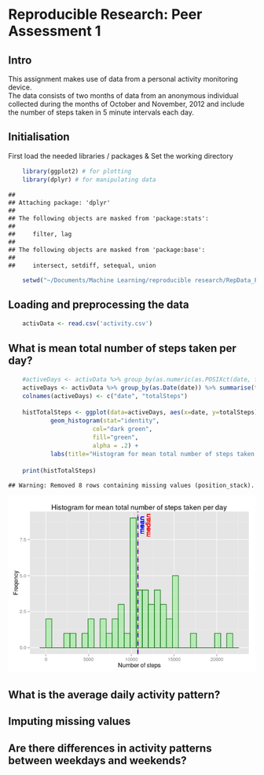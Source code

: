 # Reproducible Research: Peer Assessment 1

## Intro

This assignment makes use of data from a personal activity monitoring device.  
The data consists of two months of data from an anonymous individual collected during the months of October and November, 2012 and include the number of steps taken in 5 minute intervals each day.  

    
## Initialisation 

First load the needed libraries / packages & Set the working directory  

```r
    library(ggplot2) # for plotting
    library(dplyr) # for manipulating data 
```

```
## 
## Attaching package: 'dplyr'
## 
## The following objects are masked from 'package:stats':
## 
##     filter, lag
## 
## The following objects are masked from 'package:base':
## 
##     intersect, setdiff, setequal, union
```

```r
    setwd("~/Documents/Machine Learning/reproducible research/RepData_PeerAssessment1")
```

## Loading and preprocessing the data


```r
    activData <- read.csv('activity.csv')
```

## What is mean total number of steps taken per day?


```r
    #activeDays <- activData %>% group_by(as.numeric(as.POSIXct(date, format="%Y-%m-%d"))) %>% summarise(totalSteps=mean(sum(steps)))
    activeDays <- activData %>% group_by(as.Date(date)) %>% summarise(totalSteps=mean(sum(steps)))
    colnames(activeDays) <- c("date", "totalSteps")
    
    histTotalSteps <- ggplot(data=activeDays, aes(x=date, y=totalSteps)) + 
            geom_histogram(stat="identity", 
                        col="dark green", 
                        fill="green", 
                        alpha = .2) + 
            labs(title="Histogram for mean total number of steps taken per day", x="Date", y="Mean total of steps")
    
    print(histTotalSteps)
```

```
## Warning: Removed 8 rows containing missing values (position_stack).
```

![](PA1_template_files/figure-html/unnamed-chunk-3-1.png) 


## What is the average daily activity pattern?




## Imputing missing values




## Are there differences in activity patterns between weekdays and weekends?



